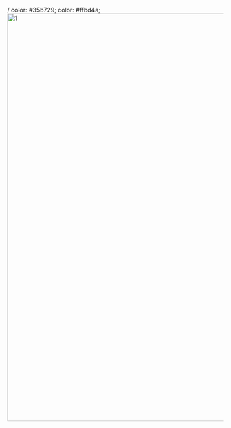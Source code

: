 / color: #35b729;
    color: #ffbd4a;
<img width="948" alt="1" src="https://user-images.githubusercontent.com/64947609/106866556-31046f80-66ff-11eb-8254-15c26a6e8179.PNG">
